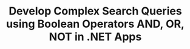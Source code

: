 ---
############################# Static ############################
layout: "auto-gen-gist"
draft: false
path: "search/net/boolean/ods"
otherformats: PDF DOC DOT DOCX DOCM DOTX DOTM TXT ODT OTT RTF XLS XLT XLSX XLSM XLSB XLTX XLTM XLA XLAM OTS CSV TSV XML PPT PPS POT PPTX PPTM POTX POTM PPSX PPSM ODP PST OST EML EMLX MSG ONE ZIP XHTML MHTML MD CHM EPUB  FB2 

############################# Head ############################
head_title: "Add Boolean Search Operators (AND, OR, NOT) in Search Queries via .NET"
head_description: "GroupDocs.Search .NET API enables software developers to add Boolean search or develop new queries using Boolean operators AND, OR, NOT inside their .NET Apps."

############################# Header ############################
title: "Develop Complex Search Queries using Boolean Operators AND, OR, NOT in .NET Apps"
description: "GroupDocs.Search .NET API allows computer programmers to develop complex search queries using Boolean operators (AND, OR, NOT) inside their .NET applications. "

######################### Download Button #######################
button:
    enable: true

############################# About ############################
about:
    enable: true
    title: "What is Boolean Search and How to Use Boolean Operators?"
    content: |
       Boolean search is a very useful search procedure that allows users to combine different keywords with operator to bound, broaden, and define the search results. The Boolean operator such as AND, OR, NOT, and NEAR etc. helps users to get a broader range of results, or reduce the number of unrelated search results by defining limitations. GroupDocs.Search for .NET is powerful high performance document searching API that enables software developer to develop applications that can accomplish text search and indexing on some of the most common documents file formats like PDF, HTML, Outlook email, Microsoft Office Word, Excel worksheets, PowerPoint presentations, Outlook MSG, PST and many more.  The Boolean AND operator can be used to display results for all the words you have entered, the OR operator gives results for any of the words you have entered, the NOT operator can be used to display search results for no occurrences and so on.  One great feature is that it can recognize search queries written in a language that does not match your keyboard layout.  

############################# content ############################
steps:
    enable: true
    block:
    - title_left: "Use Boolean AND Operator in Search Queries via .NET"
      content_left: |
       GroupDocs.Search .NET API provides complete support for adding Boolean search capabilities inside their .NET application. The below C# code example shows how to create Boolean "AND" Operator in text and object form queries inside their own .NET applications. 

      title_right: " Search ODS Documents via Boolean Operator AND "
      content_right: |
         * First you need to Specify the path to the index folder & document folder.
         * Creating an index in the specified folder by calling instance of [Index](https://apireference.groupdocs.com/search/net/groupdocs.search/index/constructors/2) class
         * Indexing documents from the specified folder by calling [Search](https://apireference.groupdocs.com/search/net/groupdocs.search/index/methods/search) method 
         * Creating subquery 1 and Creating subquery 2 by calling [SearchQuery](https://apireference.groupdocs.com/search/net/groupdocs.search/searchquery) class
         *  Combining subqueries into one query by calling [CreateAndQuery](https://apireference.groupdocs.com/search/net/groupdocs.search/index/methods/search) method 
         * Start searching and display search results
         
        
      gisthash: "fa9773cd8d0f379a638e495ad2541a5b"
      gistfile: "use_boolean_and_operator_dotnet.cs"

    - title_left: "How to Use Boolean Operator OR via .NET"
      content_left: |
       GroupDocs.Search for .NET is a powerful API that enables software programmers to search through many popular documents formats. The below C# .NET code examples shows how to use Boolean "OR" operator in text and object form queries inside C# applications. 

      title_right: "Use Boolean OR Operator to Search ODS Files"
      content_right: |
        * First you need to Specify the path to the index folder & document folder.
        * Creating an index in the specified folder by calling instance of [Index](https://apireference.groupdocs.com/search/net/groupdocs.search/index/constructors/2) class
        * Indexing documents from the specified folder by calling [Search](https://apireference.groupdocs.com/search/net/groupdocs.search/index/methods/search) method 
        * Creating subquery 1 and Creating subquery 2 by calling [SearchQuery](https://apireference.groupdocs.com/search/net/groupdocs.search/searchquery) class
        *  Combining subqueries into one query by calling [CreateOrQuery](https://apireference.groupdocs.com/search/net/groupdocs.search/searchquery/methods/createorquery) method 
        * Start searching and display search results
     
      gisthash: "c0b22e80f881f8dbc0da17f92c01efc7"
      gistfile: "use_boolean_or_operator_dotnet.cs"
      
    - title_left: "Create Complex Search Queries using Boolean Operators"
      content_left: |
        GroupDocs.Search .NET enables computer programmers to combine different Boolean operators to created complex search queries inside their own .NET apps. The following .NET code examples shows how to complex documents searching capabilities without installing any external software or tools.

      title_right: "Search ODS Documents via Complex Search Queries"
      content_right: |
        * First you need to Specify the path to the index folder & document folder.
        * Creating an index in the specified folder by calling instance of [Index](https://apireference.groupdocs.com/search/net/groupdocs.search/index/constructors/2) class
        * Indexing documents from the specified folder by calling [Search](https://apireference.groupdocs.com/search/net/groupdocs.search/index/methods/search) method 
        * Start searching and display search results text query
        * Search with object query
        * Creating WordQuery and relativityWordQuery by calling [SearchQuery](https://apireference.groupdocs.com/search/net/groupdocs.search/searchquery) class
        *  Combining subqueries into one query by calling [CreateAndQuery](https://apireference.groupdocs.com/search/net/groupdocs.search/index/methods/search) method 
        * Creating einsteinWordQuery and albertWordQuery by calling [SearchQuery](https://apireference.groupdocs.com/search/net/groupdocs.search/searchquery) class
        *  Combining subqueries into one query by calling [CreateOrQuery](https://apireference.groupdocs.com/search/net/groupdocs.search/searchquery/methods/createorquery) method
        *  Combining subqueries into one query by calling [CreateOrQuery](https://apireference.groupdocs.com/search/net/groupdocs.search/searchquery/methods/createorquery) method 
        * Start searching and display search results
     
      gisthash: "216af02ebdd08331fdd05faf8c39e528"
      gistfile: "create_complex_queries_boolean_operator_dotnet.cs"

    - title_left: "System Requirements"
      content_left: |
        GroupDocs.Search for .NET is supported on all major platforms and operating systems. For complete system requirements guide, please visit [system requirements](https://docs.groupdocs.com/search/net/system-requirements/) before executing the code below, please make sure that you have the following prerequisites installed on your system:
         * Operating Systems: Microsoft Windows, Linux, MacOS
         * Development Environment: Visual Studio, Xamarin, MonoDevelop etc
         * Frameworks: .NET Framework, .NET Standard, .NET Core, Mono
         * Get the latest version of GroupDocs.Search for .NET APIs from [NuGet](https://www.nuget.org/packages/GroupDocs.search/)
        
      title_right: "Why Use GroupDocs.Search"
      content_right: |
        * Search Index creation in memory as well as on disk.
        * Ability of indexing from a file, stream or structure.
        * Password protected documents indexing support.
        * Support for merging of several indexes.
        * Filter Document during search indexing.
        * Spell check support during the search.
        * Blended characters are fully supported
        * Combining different types of search into one search query.
        * Simple word  and regular expression searches support
        * Fully support alias replacement in search queries.

demos:
    enable: true
        

about_formats:
    enable: true


more_formats:
    enable: true


back_to_top:
    enable: true
---